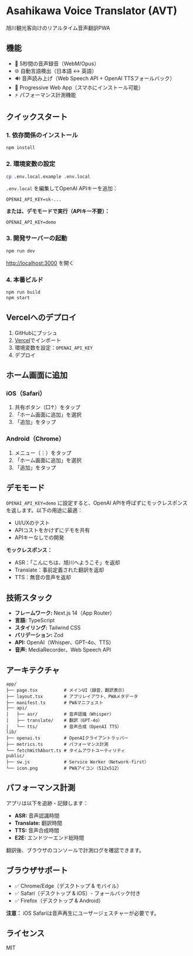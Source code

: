 # Asahikawa Voice Translator (AVT)

旭川観光客向けのリアルタイム音声翻訳PWA

## 機能

- 🎤 5秒間の音声録音（WebM/Opus）
- 🌐 自動言語検出（日本語 ↔ 英語）
- 🔊 音声読み上げ（Web Speech API + OpenAI TTSフォールバック）
- 📱 Progressive Web App（スマホにインストール可能）
- ⚡ パフォーマンス計測機能

## クイックスタート

### 1. 依存関係のインストール

```bash
npm install
```

### 2. 環境変数の設定

```bash
cp .env.local.example .env.local
```

`.env.local` を編集してOpenAI APIキーを追加：

```
OPENAI_API_KEY=sk-...
```

**または、デモモードで実行（APIキー不要）：**

```
OPENAI_API_KEY=demo
```

### 3. 開発サーバーの起動

```bash
npm run dev
```

[http://localhost:3000](http://localhost:3000) を開く

### 4. 本番ビルド

```bash
npm run build
npm start
```

## Vercelへのデプロイ

1. GitHubにプッシュ
2. [Vercel](https://vercel.com/new)でインポート
3. 環境変数を設定：`OPENAI_API_KEY`
4. デプロイ

## ホーム画面に追加

### iOS（Safari）
1. 共有ボタン（□↑）をタップ
2. 「ホーム画面に追加」を選択
3. 「追加」をタップ

### Android（Chrome）
1. メニュー（⋮）をタップ
2. 「ホーム画面に追加」を選択
3. 「追加」をタップ

## デモモード

`OPENAI_API_KEY=demo` に設定すると、OpenAI APIを呼ばずにモックレスポンスを返します。以下の用途に最適：
- UI/UXのテスト
- APIコストをかけずにデモを共有
- APIキーなしでの開発

**モックレスポンス：**
- ASR：「こんにちは、旭川へようこそ」を返却
- Translate：事前定義された翻訳を返却
- TTS：無音の音声を返却

## 技術スタック

- **フレームワーク:** Next.js 14（App Router）
- **言語:** TypeScript
- **スタイリング:** Tailwind CSS
- **バリデーション:** Zod
- **API:** OpenAI（Whisper、GPT-4o、TTS）
- **音声:** MediaRecorder、Web Speech API

## アーキテクチャ

```
app/
├── page.tsx          # メインUI（録音、翻訳表示）
├── layout.tsx        # アプリレイアウト、PWAメタデータ
├── manifest.ts       # PWAマニフェスト
├── api/
│   ├── asr/          # 音声認識（Whisper）
│   ├── translate/    # 翻訳（GPT-4o）
│   └── tts/          # 音声合成（OpenAI TTS）
lib/
├── openai.ts         # OpenAIクライアントラッパー
├── metrics.ts        # パフォーマンス計測
└── fetchWithAbort.ts # タイムアウトユーティリティ
public/
├── sw.js             # Service Worker（Network-first）
└── icon.png          # PWAアイコン（512x512）
```

## パフォーマンス計測

アプリは以下を追跡・記録します：
- **ASR:** 音声認識時間
- **Translate:** 翻訳時間
- **TTS:** 音声合成時間
- **E2E:** エンドツーエンド総時間

翻訳後、ブラウザのコンソールで計測ログを確認できます。

## ブラウザサポート

- ✅ Chrome/Edge（デスクトップ & モバイル）
- ✅ Safari（デスクトップ & iOS）- フォールバック付き
- ✅ Firefox（デスクトップ & Android）

**注意：** iOS Safariは音声再生にユーザージェスチャーが必要です。

## ライセンス

MIT

